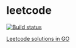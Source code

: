 # leetcode

[![Build status](https://ci.appveyor.com/api/projects/status/v16fnnvwtrxm8165?svg=true)](https://ci.appveyor.com/project/codeyu/leetcode-go)

[Leetcode solutions in GO](http://codeyu.com/leetcode-go/)
